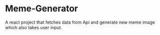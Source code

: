 # Meme-Generator
A react project that fetches data from Api and generate new meme image which also takes user input.

